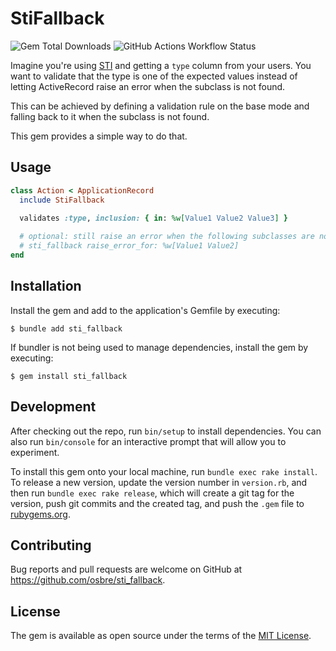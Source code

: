 # StiFallback

![Gem Total Downloads](https://img.shields.io/gem/dt/sti_fallback)
![GitHub Actions Workflow Status](https://img.shields.io/github/actions/workflow/status/osbre/sti_fallback/.github%2Fworkflows%2Fmain.yml?label=tests)



Imagine you're using [STI](https://api.rubyonrails.org/classes/ActiveRecord/Inheritance.html) and getting a `type` column from your users. You want to validate that the type is one of the expected values instead of letting ActiveRecord raise an error when the subclass is not found.

This can be achieved by defining a validation rule on the base mode and falling back to it when the subclass is not found. 

This gem provides a simple way to do that.

## Usage

```ruby
class Action < ApplicationRecord
  include StiFallback
  
  validates :type, inclusion: { in: %w[Value1 Value2 Value3] }

  # optional: still raise an error when the following subclasses are not found
  # sti_fallback raise_error_for: %w[Value1 Value2]
end
```

## Installation

Install the gem and add to the application's Gemfile by executing:

    $ bundle add sti_fallback

If bundler is not being used to manage dependencies, install the gem by executing:

    $ gem install sti_fallback

## Development

After checking out the repo, run `bin/setup` to install dependencies. You can also run `bin/console` for an interactive prompt that will allow you to experiment.

To install this gem onto your local machine, run `bundle exec rake install`. To release a new version, update the version number in `version.rb`, and then run `bundle exec rake release`, which will create a git tag for the version, push git commits and the created tag, and push the `.gem` file to [rubygems.org](https://rubygems.org).

## Contributing

Bug reports and pull requests are welcome on GitHub at https://github.com/osbre/sti_fallback.

## License

The gem is available as open source under the terms of the [MIT License](https://opensource.org/licenses/MIT).
